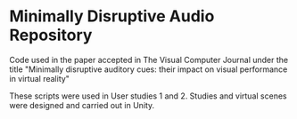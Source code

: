 # Minimally Disruptive Audio Repository

Code used in the paper accepted in The Visual Computer Journal under the title "Minimally disruptive auditory cues: their impact on visual performance in virtual reality"

These scripts were used in User studies 1 and 2. Studies and virtual scenes were designed and carried out in Unity.
